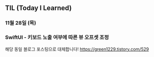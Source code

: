 ## TIL (Today I Learned)

### 11월 28일 (목)    
### SwiftUI - 키보드 노출 여부에 따른 뷰 오프셋 조정
해당 동일 블로그 포스팅으로 대체합니다!
https://green1229.tistory.com/529
